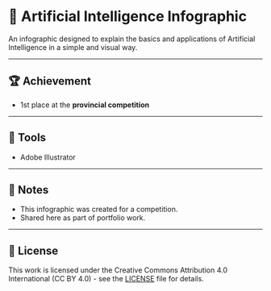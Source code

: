 # 🤖 Artificial Intelligence Infographic

An infographic designed to explain the basics and applications of Artificial Intelligence in a simple and visual way.  

---

## 🏆 Achievement
- 1st place at the **provincial competition**

---

## 🎨 Tools
- Adobe Illustrator

---

## 📝 Notes
- This infographic was created for a competition.  
- Shared here as part of portfolio work.  

---

## 📄 License
This work is licensed under the Creative Commons Attribution 4.0 International (CC BY 4.0) - see the [LICENSE](../LICENSE) file for details.
